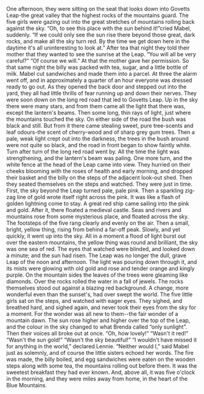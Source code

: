 One afternoon, they were sitting on the seat that looks down into Govetts Leap-the great valley that the highest rocks of the mountains guard. The five girls were gazing out into the great stretches of mountains rolling back against the sky.
“Oh, to see this place with the sun behind it!”cried Mabel, suddenly. “If we could only see the sun rise there beyond those great, dark rocks, and make all the sky turn red. By the time we get down here in the daytime it's all uninteresting to look at.”
After tea that night they told their mother that they wanted to see the sunrise at the Leap.
“You will all be very careful?”
“Of course we will.”
At that the mother gave her permission.
So that same night the billy was packed with tea, sugar, and a little bottle of milk. Mabel cut sandwiches and made them into a parcel.
At three the alarm went off, and in approximately a quarter of an hour everyone was dressed ready to go out.
As they opened the back door and stepped out into the yard, they all had little thrills of fear running up and down their nerves. They were soon down on the long red road that led to Govetts Leap.
Up in the sky there were many stars, and from them came all the light that there was, except the lantern's beams. Then some long, thin rays of light, just where the mountains touched the sky.
On either side of the road the bush was black and still. But from it there came stealing sweet, pure tree-scents and leaf odours-the scent of cherry-wood and of sharp grey gum trees.
Then a pale, weak light crept out into the darkness, the trees in the bush around were not quite so black, and the road in front began to show faintly white. Turn after turn of the long red road went by. All the time the light was strengthening, and the lantern's beam was paling.
One more turn, and the white fence at the head of the Leap came into view. They hurried on their cheeks blooming with the roses of health and early morning, and dropped their basket and the billy on the steps of the adjacent look-out shed.
Then they seated themselves on the steps and watched. They were just in time.
First, the sky beyond the Leap turned pale, pale pink. Then a sparkling zig-zag line of gold wrote itself right across the pink. It was like a flash of golden lightning come to stay.
A great red ship came sailing into the pink and gold. After it, there floated a medieval castle. Seas and rivers and mountains rose from some mysterious place, and floated across the sky. The footsteps of the five rang clearly and evenly on the air.
Then a small, bright, yellow thing, rising from behind a far-off peak. Slowly, and yet quickly, it went up into the sky.
All in a moment a flood of light burst out over the eastern mountains, the yellow thing was round and brilliant, the sky was one sea of red. The eyes that watched were blinded, and looked down a minute; and the sun had risen.
The Leap was no longer the dull, grave Leap of the noon and afternoon. The light was pouring down through it, and its mists were glowing with old gold and rose and tender orange and kingly purple.
On the mountain sides the leaves of the trees were gleaming like diamonds. Over the rocks rolled the water in a fall of jewels. The rocks themselves stood out against a blazing red background. A change, more wonderful even than the sunset's, had over swept the world.
The five little girls sat on the steps, and watched with eager eyes. They sighed, and breathed hard, and sighed again, and never took their eyes from the sky for a moment. For the wonder was all new to them--the fair wonder of a mountain dawn.
The sun rose higher and higher over the top of the Leap, and the colour in the sky changed to what Brenda called “only sunlight”.
Then their voices all broke out at once.
“Oh, how lovely!”
“Wasn't it red!”
“Wasn't the sun gold!”
“Wasn't the sky beautiful!”
“I wouldn't have missed it for anything in the world,” declared Lennie.
“Neither would I,” said Mabel just as solemnly, and of course the little sisters echoed her words.
The fire was made, the billy boiled, and egg sandwiches were eaten on the wooden steps along with some tea, the mountains rolling out before them. It was the sweetest breakfast they had ever known. And, above all, it was five o'clock in the morning, and they were miles away from home, in the heart of the Blue Mountains.
